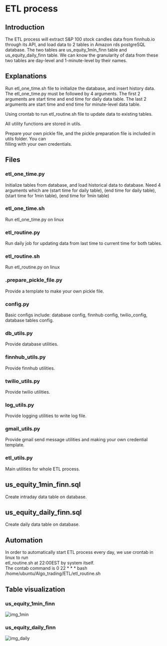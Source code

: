 # ETL process


## Introduction
The ETL process will extract S&P 100 stock candles data from finnhub.io through its API, and 
load data to 2 tables in Amazon rds postgreSQL database. The two tables are
us_equity_1min_finn table and us_equity_daily_finn table. We can know the granularity of data from these two
tables are day-level and 1-minute-level by their names.


## Explanations
Run etl_one_time.sh file to initialize the database, and insert history data.
The etl_one_time.py must be followed by 4 arguments. The first 2 arguments are start time and 
end time for daily data table. The last 2 arguments are start time and end time for minute-level data table.

Using crontab to run etl_routine.sh file to update data to existing tables.

All utility functions are stored in utils.

Prepare your own pickle file, and the pickle preparation file is included in utils folder. You can\
filling with your own credentials.

## Files
### etl_one_time.py
Initialize tables from database, and load historical data to database.
Need 4 arguments which are (start time for daily table), (end time for daily table), (start time for 1min table), (end time for 1min table)

### etl_one_time.sh
Run etl_one_time.py on linux

### etl_routine.py
Run daily job for updating data from last time to current time for both tables.

### etl_routine.sh
Run etl_routine.py on linux

### .prepare_pickle_file.py
Provide a template to make your own pickle file.

### config.py
Basic configs include: database config, finnhub config, twilio_config, database tables config.

### db_utils.py
Provide database utilities.

### finnhub_utils.py
Provide finnhub utilities.

### twilio_utils.py
Provide twilio utilities.

### log_utils.py
Provide logging utilities to write log file.

### gmail_utils.py
Provide gmail send message utilities and making your own credential template.

### etl_utils.py
Main utilities for whole ETL process.

## us_equity_1min_finn.sql
Create intraday data table on database.

## us_equity_daily_finn.sql
Create daily data table on database.



## Automation
In order to automatically start ETL process every day, we use crontab in linux to run \
etl_routine.sh at 22:00EST by system itself. \
The contab command is 0 22 * * * bash /home/ubuntu/Algo_trading/ETL/etl_routine.sh




## Table visualization
### us_equity_1min_finn
![img_1min](https://drive.google.com/uc?export=view&id=16C2CocFRG_PL00dOVe0a7rPiuUqXP6Kt)



### us_equity_daily_finn
![img_daily](https://drive.google.com/uc?export=view&id=1Z6KgnSuieGsYTAHCfKGdqbzwmyLaOKub)

